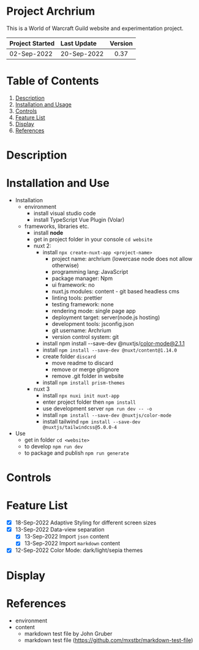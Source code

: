 # Project Archrium
This is a World of Warcraft Guild website and experimentation project.

| Project Started | Last Update | Version |
| :-------------- | :---------- | :-----: | 
| 02-Sep-2022     | 20-Sep-2022 | 0.37    |
# Table of Contents
1. [Description](#description)
2. [Installation and Usage](#installation-and-usage)
3. [Controls](#controls)
4. [Feature List](#feature-list)
5. [Display](#display)
6. [References](#references)

# Description

# Installation and Use
- Installation
    - environment
        - install visual studio code 
        - install TypeScript Vue Plugin (Volar)
    - frameworks, libraries etc.
        - install **node**
        - get in project folder in your console `cd website`
        - nuxt 2:
            - install `npx create-nuxt-app <project-name>`
                - project name: archrium (lowercase node does not allow otherwise)
                - programming lang: JavaScript
                - package manager: Npm
                - ui framework: no
                - nuxt.js modules: content - git based headless cms
                - linting tools: prettier
                - testing framework: none
                - rendering mode: single page app
                - deployment target: server(node.js hosting)
                - development tools: jsconfig.json
                - git username: Archrium
                - version control system: git
            - install  npm install --save-dev @nuxtjs/color-mode@2.1.1
            - install `npm install --save-dev @nuxt/content@1.14.0`
            - create folder `discard`
                - move readme to discard
                - remove or merge gitignore 
                - remove .git folder in website
            - install `npm install prism-themes`
        - nuxt 3
            - install `npx nuxi init nuxt-app`
            - enter project folder then `npm install`
            - use development server `npm run dev -- -o`
            - install `npm install --save-dev @nuxtjs/color-mode`
            - install tailwind `npm install --save-dev @nuxtjs/tailwindcss@5.0.0-4`
- Use
    - get in folder `cd <website>`
    - to develop `npm run dev`
    - to package and publish `npm run generate`

# Controls

# Feature List
- [x] 18-Sep-2022 Adaptive Styling for different screen sizes
- [x] 13-Sep-2022 Data-view separation
    - [x] 13-Sep-2022 Import `json` content
    - [x] 13-Sep-2022 Import `markdown` content
- [x] 12-Sep-2022 Color Mode: dark/light/sepia themes

# Display

# References
- environment
- content
    - markdown test file by John Gruber
    - markdown test file (https://github.com/mxstbr/markdown-test-file)